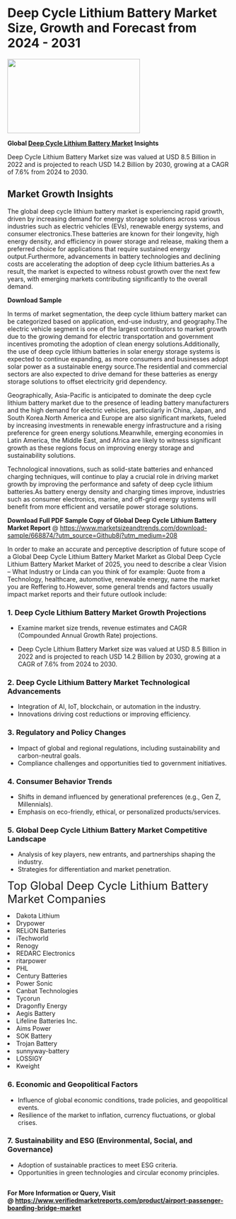 <H1>Deep Cycle Lithium Battery Market Size, Growth and Forecast from 2024 - 2031</H1><img class="aligncenter size-medium wp-image-584254" src="https://thirdeyenews.in/wp-content/uploads/2024/09/Global-Market-Research-300x168.jpeg" alt="" width="300" height="168" /><p><strong>Global&nbsp;<a href="https://www.marketsizeandtrends.com/download-sample/668874/?utm_source=Github8j?utm_medium=208">Deep Cycle Lithium Battery Market</a> Insights</strong></p><p>Deep Cycle Lithium Battery Market size was valued at USD 8.5 Billion in 2022 and is projected to reach USD 14.2 Billion by 2030, growing at a CAGR of 7.6% from 2024 to 2030.</p><p><h2>Market Growth Insights</h2> <p>The global deep cycle lithium battery market is experiencing rapid growth, driven by increasing demand for energy storage solutions across various industries such as electric vehicles (EVs), renewable energy systems, and consumer electronics.These batteries are known for their longevity, high energy density, and efficiency in power storage and release, making them a preferred choice for applications that require sustained energy output.Furthermore, advancements in battery technologies and declining costs are accelerating the adoption of deep cycle lithium batteries.As a result, the market is expected to witness robust growth over the next few years, with emerging markets contributing significantly to the overall demand.</p> <p><strong>Download Sample</strong></p> <p>In terms of market segmentation, the deep cycle lithium battery market can be categorized based on application, end-use industry, and geography.The electric vehicle segment is one of the largest contributors to market growth due to the growing demand for electric transportation and government incentives promoting the adoption of clean energy solutions.Additionally, the use of deep cycle lithium batteries in solar energy storage systems is expected to continue expanding, as more consumers and businesses adopt solar power as a sustainable energy source.The residential and commercial sectors are also expected to drive demand for these batteries as energy storage solutions to offset electricity grid dependency.</p> <p>Geographically, Asia-Pacific is anticipated to dominate the deep cycle lithium battery market due to the presence of leading battery manufacturers and the high demand for electric vehicles, particularly in China, Japan, and South Korea.North America and Europe are also significant markets, fueled by increasing investments in renewable energy infrastructure and a rising preference for green energy solutions.Meanwhile, emerging economies in Latin America, the Middle East, and Africa are likely to witness significant growth as these regions focus on improving energy storage and sustainability solutions.</p> <p>Technological innovations, such as solid-state batteries and enhanced charging techniques, will continue to play a crucial role in driving market growth by improving the performance and safety of deep cycle lithium batteries.As battery energy density and charging times improve, industries such as consumer electronics, marine, and off-grid energy systems will benefit from more efficient and versatile power storage solutions.</p> <p><span class=""><strong>Download Full PDF Sample Copy of Global Deep Cycle Lithium Battery Market Report</strong> @ <a href="https://www.marketsizeandtrends.com/download-sample/668874/?utm_source=Github8j?utm_medium=208" target="_blank">https://www.marketsizeandtrends.com/download-sample/668874/?utm_source=Github8j?utm_medium=208</a></span></p><p>In order to make an accurate and perceptive description of future scope of a Global&nbsp;Deep Cycle Lithium Battery Market Market as Global&nbsp;Deep Cycle Lithium Battery Market Market of 2025, you need to describe a clear Vision &ndash; What Industry or Linda can you think of for example: Quote from a Technology, healthcare, automotive, renewable energy, name the market you are Reffering to.However, some general trends and factors usually impact market reports and their future outlook include:</p><h3>1.&nbsp;<strong>Deep Cycle Lithium Battery Market Growth Projections</strong></h3><ul><li>Examine market size trends, revenue estimates and CAGR (Compounded Annual Growth Rate) projections.</li><li><p>Deep Cycle Lithium Battery Market size was valued at USD 8.5 Billion in 2022 and is projected to reach USD 14.2 Billion by 2030, growing at a CAGR of 7.6% from 2024 to 2030.</p></li></ul><h3>2.&nbsp;<strong>Deep Cycle Lithium Battery Market Technological Advancements</strong></h3><ul><li>Integration of AI, IoT, blockchain, or automation in the industry.</li><li>Innovations driving cost reductions or improving efficiency.</li></ul><h3>3.&nbsp;<strong>Regulatory and Policy Changes</strong></h3><ul><li>Impact of global and regional regulations, including sustainability and carbon-neutral goals.</li><li>Compliance challenges and opportunities tied to government initiatives.</li></ul><h3>4.&nbsp;<strong>Consumer Behavior Trends</strong></h3><ul><li>Shifts in demand influenced by generational preferences (e.g., Gen Z, Millennials).</li><li>Emphasis on eco-friendly, ethical, or personalized products/services.</li></ul><h3>5.&nbsp;<strong>Global Deep Cycle Lithium Battery Market Competitive Landscape</strong></h3><ul><li>Analysis of key players, new entrants, and partnerships shaping the industry.</li><li>Strategies for differentiation and market penetration.</li></ul><p data-pm-slice="1 1 []"><span style="color: inherit; font-family: inherit; font-size: 25px;">Top Global Deep Cycle Lithium Battery Market Companies</span></p><div class="" data-test-id=""><p><li>Dakota Lithium</li><li> Drypower</li><li> RELiON Batteries</li><li> iTechworld</li><li> Renogy</li><li> REDARC Electronics</li><li> ritarpower</li><li> PHL</li><li> Century Batteries</li><li> Power Sonic</li><li> Canbat Technologies</li><li> Tycorun</li><li> Dragonfly Energy</li><li> Aegis Battery</li><li> Lifeline Batteries Inc.</li><li> Aims Power</li><li> SOK Battery</li><li> Trojan Battery</li><li> sunnyway-battery</li><li> LOSSIGY</li><li> Kweight</li></p></div><h3>6.&nbsp;<strong>Economic and Geopolitical Factors</strong></h3><ul><li>Influence of global economic conditions, trade policies, and geopolitical events.</li><li>Resilience of the market to inflation, currency fluctuations, or global crises.</li></ul><h3>7.&nbsp;<strong>Sustainability and ESG (Environmental, Social, and Governance)</strong></h3><ul><li>Adoption of sustainable practices to meet ESG criteria.</li><li>Opportunities in green technologies and circular economy principles.</li></ul><h2><strong style="font-size: 14px;">For More Information or Query, Visit @&nbsp;</strong><a style="background-color: #ffffff; font-size: 14px;" href="https://www.marketsizeandtrends.com/report/deep-cycle-lithium-battery-market/" target="_blank">https://www.verifiedmarketreports.com/product/airport-passenger-boarding-bridge-market</a></h2>